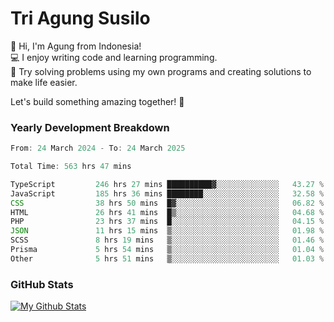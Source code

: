 # Tri Agung Susilo

👋 Hi, I'm Agung from Indonesia!<br>
💻 I enjoy writing code and learning programming.<br>
🧠 Try solving problems using my own programs and creating solutions to make life easier.

Let's build something amazing together! 🚀

### Yearly Development Breakdown

<!--START_SECTION:waka-->

```TypeScript JavaScript PHP
From: 24 March 2024 - To: 24 March 2025

Total Time: 563 hrs 47 mins

TypeScript         246 hrs 27 mins ██████████▓░░░░░░░░░░░░░░   43.27 %
JavaScript         185 hrs 36 mins ████████░░░░░░░░░░░░░░░░░   32.58 %
CSS                38 hrs 50 mins  █▓░░░░░░░░░░░░░░░░░░░░░░░   06.82 %
HTML               26 hrs 41 mins  █▒░░░░░░░░░░░░░░░░░░░░░░░   04.68 %
PHP                23 hrs 37 mins  █░░░░░░░░░░░░░░░░░░░░░░░░   04.15 %
JSON               11 hrs 15 mins  ▒░░░░░░░░░░░░░░░░░░░░░░░░   01.98 %
SCSS               8 hrs 19 mins   ▒░░░░░░░░░░░░░░░░░░░░░░░░   01.46 %
Prisma             5 hrs 54 mins   ▒░░░░░░░░░░░░░░░░░░░░░░░░   01.04 %
Other              5 hrs 51 mins   ▒░░░░░░░░░░░░░░░░░░░░░░░░   01.03 %
```

<!--END_SECTION:waka-->

### GitHub Stats

[![My Github Stats](https://github-readme-stats.vercel.app/api?username=triagung128&show_icons=true&hide=contribs,issues&count_private=true&theme=tokyonight)](https://github.com/triagung128)

<!-- [![Top Langs](https://github-readme-stats.vercel.app/api/top-langs/?username=triagung128&layout=compact)](https://github.com/triagung128) -->
